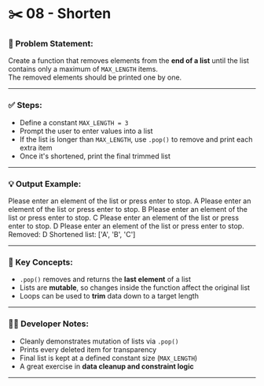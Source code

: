 # ✂️ 08 - Shorten

### 📌 Problem Statement:
Create a function that removes elements from the **end of a list** until the list contains only a maximum of `MAX_LENGTH` items.  
The removed elements should be printed one by one.

---

### ✅ Steps:
- Define a constant `MAX_LENGTH = 3`
- Prompt the user to enter values into a list  
- If the list is longer than `MAX_LENGTH`, use `.pop()` to remove and print each extra item  
- Once it's shortened, print the final trimmed list

---

### 💡 Output Example:

Please enter an element of the list or press enter to stop. A
Please enter an element of the list or press enter to stop. B
Please enter an element of the list or press enter to stop. C
Please enter an element of the list or press enter to stop. D
Please enter an element of the list or press enter to stop.
Removed: D
Shortened list: ['A', 'B', 'C']


---

### 🧠 Key Concepts:
- `.pop()` removes and returns the **last element** of a list  
- Lists are **mutable**, so changes inside the function affect the original list  
- Loops can be used to **trim** data down to a target length

---

### 👨‍💻 Developer Notes:
- Cleanly demonstrates mutation of lists via `.pop()`  
- Prints every deleted item for transparency  
- Final list is kept at a defined constant size (`MAX_LENGTH`)  
- A great exercise in **data cleanup and constraint logic**

---
